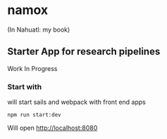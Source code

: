 # namox

(In Nahuatl: my book)

## Starter App for research pipelines

Work In Progress

### Start with

will start sails and webpack with front end apps

```shell script
npm run start:dev
```

Will open [http://localhost:8080]()



